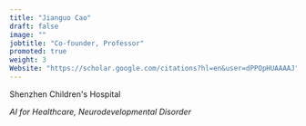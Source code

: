 ```yaml
---
title: "Jianguo Cao"
draft: false
image: ""
jobtitle: "Co-founder, Professor"
promoted: true
weight: 3
Website: "https://scholar.google.com/citations?hl=en&user=dPPOpHUAAAAJ" 
---
```


Shenzhen Children's Hospital

*AI for Healthcare, Neurodevelopmental Disorder*

